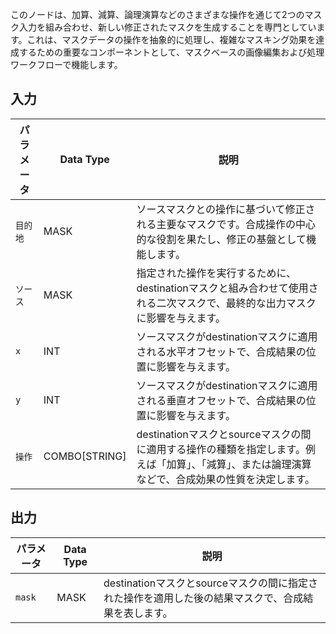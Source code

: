 
このノードは、加算、減算、論理演算などのさまざまな操作を通じて2つのマスク入力を組み合わせ、新しい修正されたマスクを生成することを専門としています。これは、マスクデータの操作を抽象的に処理し、複雑なマスキング効果を達成するための重要なコンポーネントとして、マスクベースの画像編集および処理ワークフローで機能します。

## 入力

| パラメータ    | Data Type | 説明                                                                                                                                      |
| ------------ | ------------ | ------------------------------------------------------------------------------------------------------------------------------------------------ |
| `目的地`| MASK        | ソースマスクとの操作に基づいて修正される主要なマスクです。合成操作の中心的な役割を果たし、修正の基盤として機能します。 |
| `ソース`     | MASK        | 指定された操作を実行するために、destinationマスクと組み合わせて使用される二次マスクで、最終的な出力マスクに影響を与えます。 |
| `x`          | INT         | ソースマスクがdestinationマスクに適用される水平オフセットで、合成結果の位置に影響を与えます。       |
| `y`          | INT         | ソースマスクがdestinationマスクに適用される垂直オフセットで、合成結果の位置に影響を与えます。         |
| `操作`  | COMBO[STRING]| destinationマスクとsourceマスクの間に適用する操作の種類を指定します。例えば「加算」、「減算」、または論理演算などで、合成効果の性質を決定します。 |

## 出力

| パラメータ | Data Type | 説明                                                                 |
| --------- | ------------ | ---------------------------------------------------------------------------- |
| `mask`    | MASK        | destinationマスクとsourceマスクの間に指定された操作を適用した後の結果マスクで、合成結果を表します。 |
